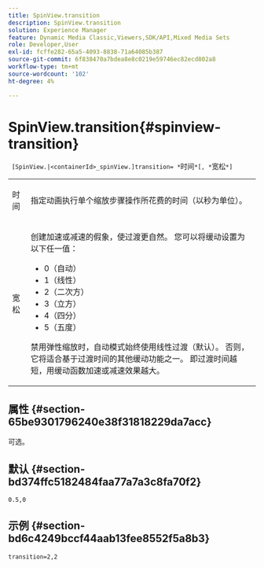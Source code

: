 ```yaml
---
title: SpinView.transition
description: SpinView.transition
solution: Experience Manager
feature: Dynamic Media Classic,Viewers,SDK/API,Mixed Media Sets
role: Developer,User
exl-id: fcffe282-65a5-4093-8838-71a64085b387
source-git-commit: 6f838470a7bdea8e8c0219e59746ec82ecd802a8
workflow-type: tm+mt
source-wordcount: '102'
ht-degree: 4%

---
```


# SpinView.transition{#spinview-transition}

` [SpinView.|<containerId>_spinView.]transition= *`时间`*[, *`宽松`*]`

<table id="table_5B8094216AE94DC59671E06DB941A366"> 
 <tbody> 
  <tr> 
   <td colname="col1"> <p> <span class="codeph"><span class="varname"> 时间</span></span> </p> </td> 
   <td colname="col2"> <p> 指定动画执行单个缩放步骤操作所花费的时间（以秒为单位）。 </p> </td> 
  </tr> 
  <tr> 
   <td colname="col1"> <p> <span class="codeph"><span class="varname"> 宽松</span></span> </p> </td> 
   <td colname="col2"> <p> 创建加速或减速的假象，使过渡更自然。 您可以将缓动设置为以下任一值： </p> <p> 
     <ul id="ul_7B9694978D96449AB986AED1CF7F649D"> 
      <li id="li_904CEC8AD5834139A5585EE70ACE9C80">0（自动） </li> 
      <li id="li_471D4CD39C10415497B1714B0AD961B9"> 1（线性） </li> 
      <li id="li_7A0F9F1186604E75BAA19626A844236A"> 2（二次方） </li> 
      <li id="li_B8D4C40D795642AB835925582B707158"> 3（立方） </li> 
      <li id="li_2B9F7324BB89455C89C1CAE1BD5BBB65"> 4（四分） </li> 
      <li id="li_B94A553B6E844247BE88ECA0A8CEB811"> 5（五度） </li> 
     </ul> </p> <p>禁用弹性缩放时，自动模式始终使用线性过渡（默认）。 否则，它将适合基于过渡时间的其他缓动功能之一。 即过渡时间越短，用缓动函数加速或减速效果越大。 </p> </td> 
  </tr> 
 </tbody> 
</table>

## 属性 {#section-65be9301796240e38f31818229da7acc}

可选。

## 默认 {#section-bd374ffc5182484faa77a7a3c8fa70f2}

`0.5,0`

## 示例 {#section-bd6c4249bccf44aab13fee8552f5a8b3}

`transition=2,2`
